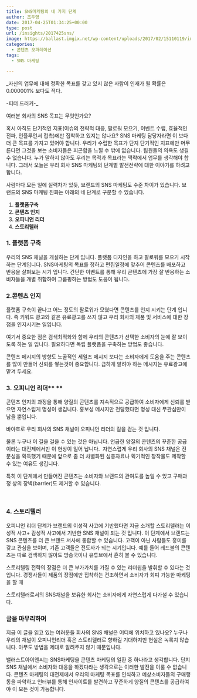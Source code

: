 ```yaml
---
title: SNS마케팅의 네 가지 단계
author: 조두영
date: 2017-04-25T01:34:25+00:00
type: post
url: /insights/2017425sns/
image: https://ballast.imgix.net/wp-content/uploads/2017/02/15110119/img-3.png?auto=compress,format
categories:
  - 콘텐츠 오퍼레이션
tags:
  - SNS 마케팅

---
```

_자신의 업무에 대해 정확한 목표를 갖고 있지 않은 사람이 인재가 될 확률은 0.000001% 보다도 적다.
  
-피터 드러커-_

여러분 회사의 SNS 목표는 무엇인가요?

혹시 아직도 단기적인 지표(이슈의 전략적 대응, 팔로워 모으기, 이벤트 수립, 효율적인 전파, 인플루언서 접촉)에만 집착하고 있지는 않나요? SNS 마케팅 담당자라면 이 보다 더 큰 목표를 가지고 있어야 합니다. 우리가 수립한 목표가 단지 단기적인 지표에만 머무른다면 그것을 보는 소비자들은 피곤함을 느낄 수 밖에 없습니다. 팀원들의 의욕도 생길 수 없습니다. 누가 말하지 않아도 우리는 목적과 목표라는 맥락에서 업무를 생각해야 합니다. 그래서 오늘은 우리 회사 SNS 마케팅의 단계별 발전전략에 대한 이야기를 하려고 합니다.

사람마다 모든 일에 실력차가 있듯, 브랜드의 SNS 마케팅도 수준 차이가 있습니다. 브랜드의 SNS 마케팅 진화는 아래의 네 단계로 구분할 수 있습니다.

  1. **플랫폼구축**
  2. **콘텐츠 인지**
  3. **오피니언 리더**
  4. **스토리텔러**

### 1. 플랫폼 구축

우리의 SNS 채널을 개설하는 단계 입니다. 플랫폼 디자인을 하고 팔로워를 모으기 시작하는 단계입니다. SNS마케팅의 목표를 정하고 편집일정에 맞추어 콘텐츠를 배포하고 반응을 살펴보는 시기 입니다. 간단한 이벤트를 통해 우리 콘텐츠에 가장 잘 반응하는 소비자들을 개별 취합하여 그룹핑하는 방법도 도움이 됩니다.

### 2.콘텐츠 인지

플랫폼 구축이 끝나고 어느 정도의 팔로워가 모였다면 콘텐츠를 인지 시키는 단계 입니다. 즉 키워드 광고와 같은 유료광고를 쓰지 않고 우리 회사의 제품 및 서비스에 대한 장점을 인지시키는 일입니다.

여기서 중요한 점은 검색최적화와 함께 우리의 콘텐츠가 선택한 소비자의 눈에 잘 보이도록 하는 일 입니다. 필요하다면 독립 플랫폼을 구축하는 방법도 좋습니다.

콘텐츠 메시지의 방향도 노골적인 세일즈 메시지 보다는 소비자에게 도움을 주는 콘텐츠를 많이 만들어 신뢰를 쌓는것이 중요합니다. 급하게 알려야 하는 메시지는 유료광고에 맡겨 두세요.

### 3. 오피니언 리더** **

콘텐츠 인지의 과정을 통해 양질의 콘텐츠를 지속적으로 공급하여 소비자에게 신뢰를 받으면 자연스럽게 명성이 생깁니다. 홍보성 메시지만 전달했다면 명성 대신 무관심만이 남을 뿐입니다.

바야흐로 우리 회사의 SNS 채널이 오피니언 리더의 길을 걷는 것 입니다.

물론 누구나 이 길을 걸을 수 있는 것은 아닙니다. 언급한 양질의 콘텐츠의 꾸준한 공급이라는 대전제에서만 이 현상이 일어 납니다.  자연스럽게 우리 회사의 SNS 채널은 전문성을 획득했기 때문에 앞으로 좀 더 차별화된 심층자료나 획기적인 창작물도 제작할 수 있는 여유도 생깁니다.
  
특히 이 단계에서 만들어진 콘텐츠는 소비자와 브랜드의 관여도를 높일 수 있고 구매과정 상의 장벽(barrier)도 제거할 수 있습니다.

&nbsp;

### 4. 스토리텔러

오피니언 리더 단계가 브랜드의 이성적 사고에 기반했다면 지금 소개할 스토리텔러는 이성적 사고+ 감성적 사고에서 기반한 SNS 채널이 되는 것 입니다. 이 단계에서 브랜드는 SNS 콘텐츠를 더 큰 브랜드 서사에 통합할 수 있습니다. 고객이 아닌 사람들도 흥미를 갖고 관심을 보이며, 기존 고객들은 전도사가 되는 시기입니다. 예를 들어 레드불의 콘텐츠는 따로 검색하지 않아도 방송국이나 유튜브에서 흔히 볼 수 있습니다.
  
스토리텔링 전략의 장점은 더 큰 부가가치를 가질 수 있는 리더쉽을 발휘할 수 있다는 것 입니다. 경쟁사들이 제품의 장점에만 집착하는 건조하면서 소비자가 회피 가능한 마케팅을 할 때
  
스토리텔러로서의 SNS채널을 보유한 회사는 소비자에게 자연스럽게 다가설 수 있습니다.

### 글을 마무리하며

지금 이 글을 읽고 있는 여러분들 회사의 SNS 채널은 어디에 위치하고 있나요? 누구나 우리의 채널이 오피니언리더 혹은 스토리텔러로 향하길 기대하지만 현실은 녹록치 않습니다. 아무도 방법을 제대로 알려주지 않기 때문입니다.

밸러스트아이앤씨는 SNS마케팅을 콘텐츠 마케팅의 일환 중 하나라고 생각합니다. 단지 SNS 채널에서 소비자와 대응을 하겠다라는 생각으로는 이러한 발전을 이룰 수 없습니다. 콘텐츠 마케팅의 대전제에서 우리의 마케팅 목표를 인식하고 예상소비자들의 구매행동을 파악하고 인터뷰를 통해 인사이트를 발견하고 꾸준하게 양질의 콘텐츠를 공급하여야 이 모든 것이 가능합니다.